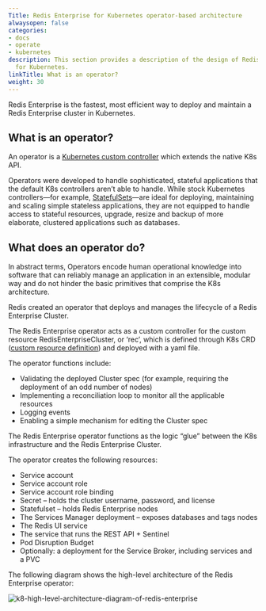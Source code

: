 ```yaml
---
Title: Redis Enterprise for Kubernetes operator-based architecture
alwaysopen: false
categories:
- docs
- operate
- kubernetes
description: This section provides a description of the design of Redis Enterprise
  for Kubernetes.
linkTitle: What is an operator?
weight: 30
---
```

Redis Enterprise is the fastest, most efficient way to
deploy and maintain a Redis Enterprise cluster in Kubernetes.

## What is an operator?

An operator is a [Kubernetes custom controller](https://kubernetes.io/docs/concepts/extend-kubernetes/api-extension/custom-resources/#custom-controllers) which extends the native K8s API.

Operators were developed to handle sophisticated, stateful applications
that the default K8s controllers aren’t able to handle. While stock
Kubernetes controllers—for example,
[StatefulSets](https://kubernetes.io/docs/concepts/workloads/controllers/statefulset/)—are
ideal for deploying, maintaining and scaling simple stateless
applications, they are not equipped to handle access to stateful
resources, upgrade, resize and backup of more elaborate, clustered
applications such as databases.

## What does an operator do?

In abstract terms, Operators encode human operational knowledge into
software that can reliably manage an application in an extensible,
modular way and do not hinder the basic primitives that comprise the K8s
architecture.

Redis created an operator that deploys and manages the lifecycle of a Redis Enterprise Cluster.

The Redis Enterprise operator acts as a custom controller for the custom
resource RedisEnterpriseCluster, or ‘rec’, which is defined through K8s
CRD ([custom resource definition](https://kubernetes.io/docs/concepts/extend-kubernetes/api-extension/custom-resources/#custom-resources))
and deployed with a yaml file.

The operator functions include:

- Validating the deployed Cluster spec (for example, requiring the
deployment of an odd number of nodes)
- Implementing a reconciliation loop to monitor all the applicable
resources
- Logging events
- Enabling a simple mechanism for editing the Cluster spec

The Redis Enterprise operator functions as the logic “glue” between the
K8s infrastructure and the Redis Enterprise Cluster.

The operator creates the following resources:

- Service account
- Service account role
- Service account role binding
- Secret – holds the cluster username, password, and license
- Statefulset – holds Redis Enterprise nodes
- The Services Manager deployment – exposes databases and tags nodes
- The Redis UI service
- The service that runs the REST API + Sentinel
- Pod Disruption Budget
- Optionally: a deployment for the Service Broker, including services and a PVC

The following diagram shows the high-level architecture of the Redis
Enterprise operator:

![k8-high-level-architecture-diagram-of-redis-enterprise](/images/rs/k8-high-level-architecture-diagram-of-redis-enterprise.png)

